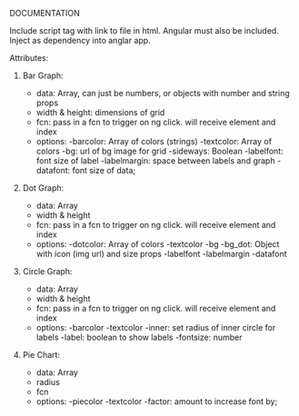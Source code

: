 DOCUMENTATION

Include script tag with link to file in html. Angular must also be included.
Inject as dependency into anglar app.

Attributes:

1. Bar Graph:
	- data: Array, can just be numbers, or objects with number and string props
	- width & height: dimensions of grid
	- fcn: pass in a fcn to trigger on ng click. will receive element and index
	- options:
		-barcolor: Array of colors (strings)
		-textcolor: Array of colors
		-bg: url of bg image for grid
		-sideways: Boolean
		-labelfont: font size of label
		-labelmargin: space between labels and graph
		-datafont: font size of data;

2. Dot Graph:
	- data: Array
	- width & height
	- fcn: pass in a fcn to trigger on ng click. will receive element and index
	- options:
		-dotcolor: Array of colors
		-textcolor
		-bg
		-bg_dot: Object with icon (img url) and size props
		-labelfont
		-labelmargin
		-datafont

3. Circle Graph:
	- data: Array
	- width & height
	- fcn: pass in a fcn to trigger on ng click. will receive element and index
	- options:
		-barcolor
		-textcolor
		-inner: set radius of inner circle for labels
		-label: boolean to show labels
		-fontsize: number

4. Pie Chart:
	- data: Array
	- radius
	- fcn
	- options:
		-piecolor
		-textcolor
		-factor: amount to increase font by;